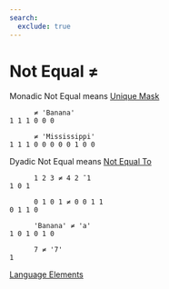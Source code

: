 ```yaml
---
search:
  exclude: true
---
```

<h1 class="heading"><span class="name">Not Equal</span> <span class="command">≠</span></h1>

Monadic Not Equal means
[Unique Mask](../primitive-functions/unique-mask.md)
```apl
      ≠ 'Banana'
1 1 1 0 0 0

      ≠ 'Mississippi'
1 1 1 0 0 0 0 0 1 0 0
```

Dyadic Not Equal means
[Not Equal To](../primitive-functions/not-equal-to.md)
```apl
      1 2 3 ≠ 4 2 ¯1
1 0 1

      0 1 0 1 ≠ 0 0 1 1
0 1 1 0

      'Banana' ≠ 'a'
1 0 1 0 1 0

      7 ≠ '7'
1
```
[Language Elements](./language-elements.md)


